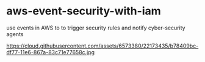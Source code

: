 # aws-event-security-with-iam
use events in AWS to to trigger security rules and notify cyber-security agents

https://cloud.githubusercontent.com/assets/6573380/22173435/b78409bc-df77-11e6-867a-83c71e77658c.jpg
